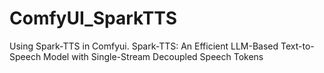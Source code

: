 # ComfyUI_SparkTTS
Using Spark-TTS in Comfyui. Spark-TTS: An Efficient LLM-Based Text-to-Speech Model with Single-Stream Decoupled Speech Tokens
